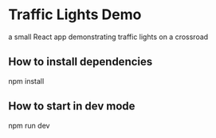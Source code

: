 # Traffic Lights Demo

a small React app demonstrating traffic lights on a crossroad

## How to install dependencies

npm install

## How to start in dev mode

npm run dev
